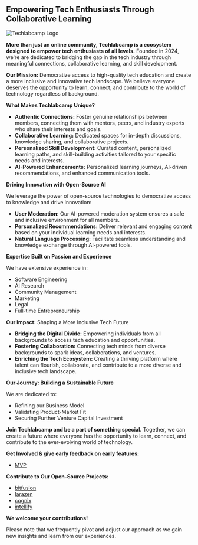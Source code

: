 ## Empowering Tech Enthusiasts Through Collaborative Learning

![Techlabcamp Logo](https://techlabcamp.ai/upload/images/logo/zeYQ-dashboard-techlabcamp-logo.png)

**More than just an online community, Techlabcamp is a ecosystem designed to empower tech enthusiasts of all levels.** Founded in 2024, we're are dedicated to bridging the gap in the tech industry through meaningful connections, collaborative learning, and skill development.

**Our Mission:** Democratize access to high-quality tech education and create a more inclusive and innovative tech landscape. We believe everyone deserves the opportunity to learn, connect, and contribute to the world of technology regardless of background.

**What Makes Techlabcamp Unique?**

* **Authentic Connections:**  Foster genuine relationships between members, connecting them with mentors, peers, and industry experts who share their interests and goals.
* **Collaborative Learning:** Dedicated spaces for in-depth discussions, knowledge sharing, and collaborative projects.
* **Personalized Skill Development:** Curated content, personalized learning paths, and skill-building activities tailored to your specific needs and interests.
* **AI-Powered Enhancements:** Personalized learning journeys, AI-driven recommendations, and enhanced communication tools.

**Driving Innovation with Open-Source AI**

We leverage the power of open-source technologies to democratize access to knowledge and drive innovation:

* **User Moderation:** Our AI-powered moderation system ensures a safe and inclusive environment for all members.
* **Personalized Recommendations:** Deliver relevant and engaging content based on your individual learning needs and interests.
* **Natural Language Processing:** Facilitate seamless understanding and knowledge exchange through AI-powered tools.

**Expertise Built on Passion and Experience**

We have extensive experience in:

* Software Engineering
* AI Research
* Community Management
* Marketing
* Legal
* Full-time Entrepreneurship

**Our Impact:** Shaping a More Inclusive Tech Future

* **Bridging the Digital Divide:** Empowering individuals from all backgrounds to access tech education and opportunities.
* **Fostering Collaboration:** Connecting tech minds from diverse backgrounds to spark ideas, collaborations, and ventures.
* **Enriching the Tech Ecosystem:** Creating a thriving platform where talent can flourish, collaborate, and contribute to a more diverse and inclusive tech landscape.

**Our Journey: Building a Sustainable Future**

We are dedicated to:

* Refining our Business Model
* Validating Product-Market Fit
* Securing Further Venture Capital Investment

**Join Techlabcamp and be a part of something special.** Together, we can create a future where everyone has the opportunity to learn, connect, and contribute to the ever-evolving world of technology.

**Get Involved & give early feedback on early features:**

* [MVP](https://techlabcamp.ai/)

**Contribute to Our Open-Source Projects:**

* [bitfusion](https://github.com/binarybrainiacs/bitfusion)
* [larazen](https://github.com/binarybrainiacs/larazen)
* [cognix](https://github.com/binarybrainiacs/cognix)
* [intellify](https://github.com/binarybrainiacs/intellify)

**We welcome your contributions!**

Please note that we frequently pivot and adjust our approach as we gain new insights and learn from our experiences.
